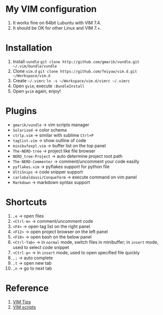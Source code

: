 My VIM configuration
======================

1. It works fine on 64bit Lubuntu with VIM 7.4.
1. It should be OK for other Linux and VIM 7.+.

Installation
===========
1. Install `vundle`
    `git clone http://github.com/gmarik/vundle.git ~/.vim/bundle/vundle`
1. Clone `vim.d`
    `git clone https://github.com/feiyuw/vim.d.git ~/Workspace/vim.d`
1. Create `~/.vimrc`
    `ln -s ~/Workspace/vim.d/vimrc ~/.vimrc`
1. Open `gvim`, execute `:BundleInstall`
1. Open `gvim` again, enjoy!

Plugins
==========
* `gmarik/vundle`                   -> vim scripts manager
* `Solarized`                       -> color schema
* `ctrlp.vim`                       -> similar with sublime `Ctrl+P`
* `taglist.vim`                     -> show outline of code
* `minibufexpl.vim`                 -> buffer list on the top panel
* `The-NERD-tree`                   -> project like file browser
* `NERD_tree-Project`               -> auto determine project root path
* `The-NERD-Commenter`              -> comment/uncomment your code easilly
* `pyflakes.vim`                    -> pyflakes support for python file
* `UltiSnips`                       -> code snipper support
* `carlobaldassi/ConqueTerm`        -> execute command on vim panel
* `Markdown`                        -> markdown syntax support

Shortcuts
=============
1. `,e`                 -> open files
1. `<Ctrl-m>`           -> comment/uncomment code
1. `<F4>`               -> open tag list on the right panel
1. `<F12>`              -> open project browser on the left panel
1. `<F10>`              -> open bash on the below panel
1. `<Ctrl-Tab>`         -> in `normal` mode, switch files in minibuffer; in `insert` mode, used to select code snippet
1. `<Ctrl-p>`           -> in `insert` mode, used to open specified file quickly
1. `,;`                 -> auto complete
1. `,t`                 -> open new tab
1. `,n`                 -> go to next tab

Reference
=============
1. [VIM Tips](http://www.rayninfo.co.uk/vimtips.html)
1. [VIM scripts](http://vim-scripts.org)
